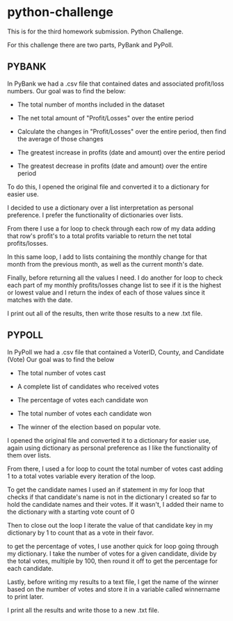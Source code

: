 # python-challenge
This is for the third homework submission. Python Challenge.

For this challenge there are two parts, PyBank and PyPoll.

PYBANK
-----------------------------------------------------------
In PyBank we had a .csv file that contained dates and associated profit/loss numbers.
Our goal was to find the below:

  * The total number of months included in the dataset

  * The net total amount of "Profit/Losses" over the entire period

  * Calculate the changes in "Profit/Losses" over the entire period, then find the average of those changes

  * The greatest increase in profits (date and amount) over the entire period

  * The greatest decrease in profits (date and amount) over the entire period

  To do this, I opened the original file and converted it to a dictionary for easier use. 

  I decided to use a dictionary over a list interpretation as personal preference. I prefer the functionality of dictionaries over lists.

  From there I use a for loop to check through each row of my data adding that row's profit's to a total profits variable to return the net total profits/losses.

  In this same loop, I add to lists containing the monthly change for that month from the previous month, as well as the current month's date.

  Finally, before returning all the values I need. I do another for loop to check each part of my monthly profits/losses change list to see if it is the highest or lowest value and I return the index of each of those values since it matches with the date.

  I print out all of the results, then write those results to a new .txt file.


PYPOLL
  ----------------------------------------------------------------------------------
In PyPoll we had a .csv file that contained a VoterID, County, and Candidate (Vote)
Our goal was to find the below

  *  The total number of votes cast

  *  A complete list of candidates who received votes

  *  The percentage of votes each candidate won

  *  The total number of votes each candidate won

  *  The winner of the election based on popular vote.

I opened the original file and converted it to a dictionary for easier use, again using dictionary as personal preference as I like the functionality of them over lists.

From there, I used a for loop to count the total number of votes cast adding 1 to a total votes variable every iteration of the loop.

To get the candidate names I used an if statement in my for loop that checks if that candidate's name is not in the dictionary I created so far to hold the candidate names and their votes. If it wasn't, I added their name to the dictionary with a starting vote count of 0

Then to close out the loop I iterate the value of that candidate key in my dictionary by 1 to count that as a vote in their favor.

to get the percentage of votes, I use another quick for loop going through my dictionary. I take the number of votes for a given candidate, divide by the total votes, multiple by 100, then round it off to get the percentage for each candidate.

Lastly, before writing my results to a text file, I get the name of the winner based on the number of votes and store it in a variable called winnername to print later.

I print all the results and write those to a new .txt file.